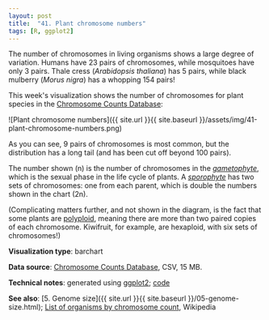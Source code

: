 ```yaml
---
layout: post
title:  "41. Plant chromosome numbers"
tags: [R, ggplot2]
---
```


The number of chromosomes in living organisms shows a large degree of variation. Humans have 23 pairs of chromosomes, while mosquitoes have only 3 pairs. Thale cress (_Arabidopsis thaliana_) has 5 pairs, while black mulberry (_Morus nigra_) has a whopping 154 pairs!

This week's visualization shows the number of chromosomes for plant species in the [Chromosome Counts Database](http://ccdb.tau.ac.il/):

![Plant chromosome numbers]({{ site.url }}{{ site.baseurl }}/assets/img/41-plant-chromosome-numbers.png)

As you can see, 9 pairs of chromosomes is most common, but the distribution has a long tail (and has been cut off beyond 100 pairs).

The number shown (n) is the number of chromosomes in the [_gametophyte_](https://en.wikipedia.org/wiki/Gametophyte), which is the sexual phase in the life cycle of plants. A [_sporophyte_](https://en.wikipedia.org/wiki/Sporophyte) has two sets of chromosomes: one from each parent, which is double the numbers shown in the chart (2n). 

(Complicating matters further, and not shown in the diagram, is the fact that some plants are [polyploid](https://en.wikipedia.org/wiki/Polyploidy), meaning there are more than two paired copies of each chromosome. Kiwifruit, for example, are hexaploid, with six sets of chromosomes!)

**Visualization type**: barchart

**Data source**: [Chromosome Counts Database](http://ccdb.tau.ac.il/), CSV, 15 MB.

**Technical notes**: generated using [ggplot2](https://ggplot2.tidyverse.org/index.html); [code](https://github.com/tomwhite/datavision-code/tree/master/41-plant-chromosome-numbers)

**See also**: [5. Genome size]({{ site.url }}{{ site.baseurl }}/05-genome-size.html); [List of organisms by chromosome count](https://en.wikipedia.org/wiki/List_of_organisms_by_chromosome_count), Wikipedia
